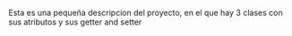 Esta es una pequeña descripcion del proyecto, en el que hay 3 clases con sus atributos y sus getter and setter
